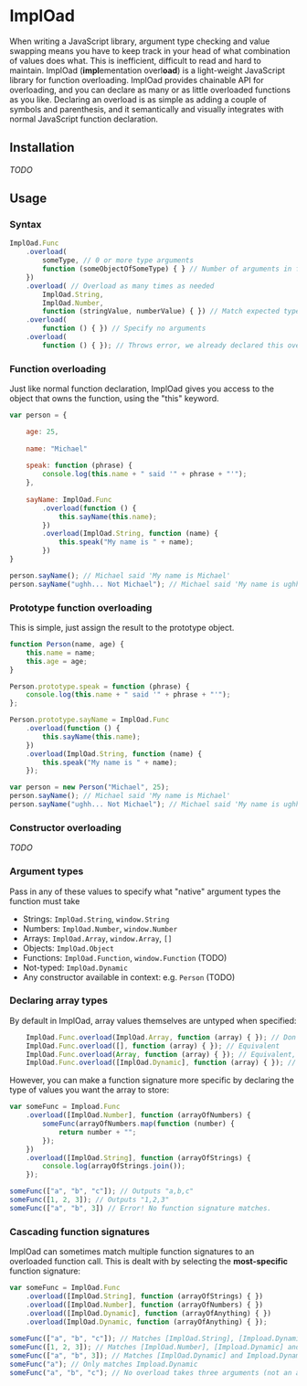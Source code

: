 # ImplOad
When writing a JavaScript library, argument type checking and value swapping means you have to keep track in your head of what combination of values does what. This is inefficient, difficult to read and hard to maintain. ImplOad (**impl**ementation overl**oad**) is a light-weight JavaScript library for function overloading. ImplOad provides chainable API for overloading, and you can declare as many or as little overloaded functions as you like. Declaring an overload is as simple as adding a couple of symbols and parenthesis, and it semantically and visually integrates with normal JavaScript function declaration.

## Installation
_TODO_

## Usage

### Syntax
```Javascript
ImplOad.Func
	.overload(
		someType, // 0 or more type arguments
		function (someObjectOfSomeType) { } // Number of arguments in function signature should match number of typeArguments above
	})
	.overload( // Overload as many times as needed
		ImplOad.String,
		ImplOad.Number,
		function (stringValue, numberValue) { }) // Match expected types to functions
	.overload(
		function () { }) // Specify no arguments
	.overload(
		function () { }); // Throws error, we already declared this overload!
```

### Function overloading
Just like normal function declaration, ImplOad gives you access to the object that owns the function, using the "this" keyword.
```Javascript
var person = {

	age: 25,
	
	name: "Michael"
	
	speak: function (phrase) {
		console.log(this.name + " said '" + phrase + "'");
	},
	
	sayName: ImplOad.Func
		.overload(function () {
			this.sayName(this.name);
		})
		.overload(ImplOad.String, function (name) {
			this.speak("My name is " + name);
		})
}

person.sayName(); // Michael said 'My name is Michael'
person.sayName("ughh... Not Michael"); // Michael said 'My name is ughh... Not Michael'
```

### Prototype function overloading
This is simple, just assign the result to the prototype object.
```Javascript
function Person(name, age) {
	this.name = name;
	this.age = age;
}

Person.prototype.speak = function (phrase) {
	console.log(this.name + " said '" + phrase + "'");
};

Person.prototype.sayName = ImplOad.Func
	.overload(function () {
		this.sayName(this.name);
	})
	.overload(ImplOad.String, function (name) {
		this.speak("My name is " + name);
	});

var person = new Person("Michael", 25);
person.sayName(); // Michael said 'My name is Michael'
person.sayName("ughh... Not Michael"); // Michael said 'My name is ughh... Not Michael'
```

### Constructor overloading
_TODO_

### Argument types
Pass in any of these values to specify what "native" argument types the function must take
- Strings: `ImplOad.String`, `window.String`
- Numbers: `ImplOad.Number`, `window.Number`
- Arrays: `ImplOad.Array`, `window.Array`,  `[]`
- Objects: `ImplOad.Object`
- Functions: `ImplOad.Function`, `window.Function` (TODO)
- Not-typed: `ImplOad.Dynamic`
- Any constructor available in context: e.g. `Person` (TODO)

### Declaring array types
By default in ImplOad, array values themselves are untyped when specified:
```Javascript
	ImplOad.Func.overload(ImplOad.Array, function (array) { }); // Don't worry about the value types inside the array
	ImplOad.Func.overload([], function (array) { }); // Equivalent
	ImplOad.Func.overload(Array, function (array) { }); // Equivalent, reference check against window.Array object
	ImplOad.Func.overload([ImplOad.Dynamic], function (array) { }); // Also equivalent
```
However, you can make a function signature more specific by declaring the type of values you want the array to store:
```Javascript
var someFunc = Impload.Func
	.overload([ImplOad.Number], function (arrayOfNumbers) {
		someFunc(arrayOfNumbers.map(function (number) { 
			return number + "";
		});
	})
	.overload([ImplOad.String], function (arrayOfStrings) {
		console.log(arrayOfStrings.join());
	});

someFunc(["a", "b", "c"]); // Outputs "a,b,c"
someFunc([1, 2, 3]); // Outputs "1,2,3"
someFunc(["a", "b", 3]) // Error! No function signature matches.
```

### Cascading function signatures
ImplOad can sometimes match multiple function signatures to an overloaded function call. This is dealt with by selecting the **most-specific** function signature:
```javascript
var someFunc = ImplOad.Func
	.overload([ImplOad.String], function (arrayOfStrings) {	})
	.overload([ImplOad.Number], function (arrayOfNumbers) {	})
	.overload([ImplOad.Dynamic], function (arrayOfAnything) { })
	.overload(ImplOad.Dynamic, function (arrayOfAnything) { });
	
someFunc(["a", "b", "c"]); // Matches [ImplOad.String], [Impload.Dynamic] and Impload.Dynamic - [ImplOad.String] is called
someFunc([1, 2, 3]); // Matches [ImplOad.Number], [Impload.Dynamic] and Impload.Dynamic - [ImplOad.Number] is called
someFunc(["a", "b", 3]); // Matches [ImplOad.Dynamic] and Impload.Dynamic - [Impload.Dynamic] is called
someFunc("a"); // Only matches Impload.Dynamic
someFunc("a", "b", "c"); // No overload takes three arguments (not an array!) - matches nothing. Error!
```
